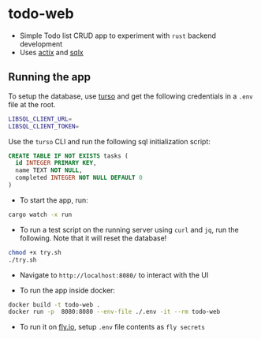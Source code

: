 # todo-web

- Simple Todo list CRUD app to experiment with `rust` backend development
- Uses [actix](https://actix.rs/) and [sqlx](https://github.com/launchbadge/sqlx)

## Running the app

To setup the database, use [turso](https://turso.tech/) and get the following credentials in a `.env` file at the root.

```bash
LIBSQL_CLIENT_URL=
LIBSQL_CLIENT_TOKEN=
```

Use the `turso` CLI and run the following sql initialization script:

```sql
CREATE TABLE IF NOT EXISTS tasks (
  id INTEGER PRIMARY KEY,
  name TEXT NOT NULL,
  completed INTEGER NOT NULL DEFAULT 0
)
```

- To start the app, run:

```bash
cargo watch -x run
```

- To run a test script on the running server using `curl` and `jq`, run the following. Note that it will reset the database!

```bash
chmod +x try.sh
./try.sh
```

- Navigate to `http://localhost:8080/` to interact with the UI


- To run the app inside docker:

```bash
docker build -t todo-web .
docker run -p  8080:8080 --env-file ./.env -it --rm todo-web
```

- To run it on [fly.io](fly.io), setup `.env` file contents as `fly secrets`